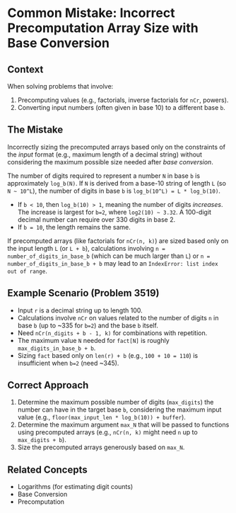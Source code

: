 # Common Mistake: Incorrect Precomputation Array Size with Base Conversion

## Context

When solving problems that involve:
1.  Precomputing values (e.g., factorials, inverse factorials for `nCr`, powers).
2.  Converting input numbers (often given in base 10) to a different base `b`.

## The Mistake

Incorrectly sizing the precomputed arrays based only on the constraints of the *input* format (e.g., maximum length of a decimal string) without considering the maximum possible size needed after *base conversion*.

The number of digits required to represent a number `N` in base `b` is approximately `log_b(N)`. If `N` is derived from a base-10 string of length `L` (so `N ~ 10^L`), the number of digits in base `b` is `log_b(10^L) = L * log_b(10)`. 

*   If `b < 10`, then `log_b(10) > 1`, meaning the number of digits *increases*. The increase is largest for `b=2`, where `log2(10) ~ 3.32`. A 100-digit decimal number can require over 330 digits in base 2.
*   If `b = 10`, the length remains the same.

If precomputed arrays (like factorials for `nCr(n, k)`) are sized based only on the input length `L` (or `L + b`), calculations involving `n = number_of_digits_in_base_b` (which can be much larger than `L`) or `n = number_of_digits_in_base_b + b` may lead to an `IndexError: list index out of range`.

## Example Scenario (Problem 3519)

*   Input `r` is a decimal string up to length 100.
*   Calculations involve `nCr` on values related to the number of digits `n` in base `b` (up to ~335 for `b=2`) and the base `b` itself.
*   Need `nCr(n_digits + b - 1, k)` for combinations with repetition.
*   The maximum value `N` needed for `fact[N]` is roughly `max_digits_in_base_b + b`.
*   Sizing `fact` based only on `len(r) + b` (e.g., `100 + 10 = 110`) is insufficient when `b=2` (need ~345).

## Correct Approach

1.  Determine the maximum possible number of digits (`max_digits`) the number can have in the target base `b`, considering the maximum input value (e.g., `floor(max_input_len * log_b(10)) + buffer`).
2.  Determine the maximum argument `max_N` that will be passed to functions using precomputed arrays (e.g., `nCr(n, k)` might need `n` up to `max_digits + b`).
3.  Size the precomputed arrays generously based on `max_N`.

## Related Concepts

*   Logarithms (for estimating digit counts)
*   Base Conversion
*   Precomputation 
